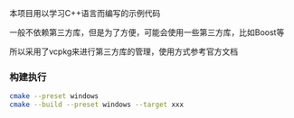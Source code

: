 本项目用以学习C++语言而编写的示例代码

一般不依赖第三方库，但是为了方便，可能会使用一些第三方库，比如Boost等

所以采用了vcpkg来进行第三方库的管理，使用方式参考官方文档

### 构建执行

```bash
cmake --preset windows
cmake --build --preset windows --target xxx
```

